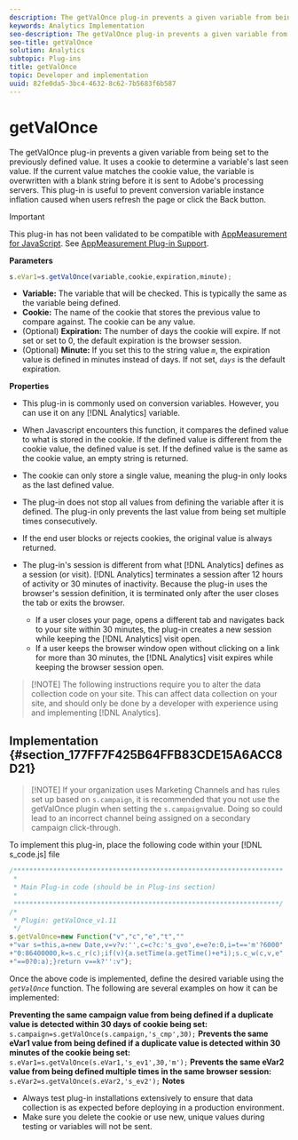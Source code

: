 ```yaml
---
description: The getValOnce plug-in prevents a given variable from being set to the previously defined value. It uses a cookie to determine a variable's last seen value. If the current value matches the cookie value, the variable is overwritten with a blank string before it is sent to Adobe's processing servers. This plug-in is useful to prevent conversion variable instance inflation caused when users refresh the page or click the Back button.
keywords: Analytics Implementation
seo-description: The getValOnce plug-in prevents a given variable from being set to the previously defined value. It uses a cookie to determine a variable's last seen value. If the current value matches the cookie value, the variable is overwritten with a blank string before it is sent to Adobe's processing servers. This plug-in is useful to prevent conversion variable instance inflation caused when users refresh the page or click the Back button.
seo-title: getValOnce
solution: Analytics
subtopic: Plug-ins
title: getValOnce
topic: Developer and implementation
uuid: 82fe0da5-3bc4-4632-8c62-7b5683f6b587
---
```


# getValOnce

The getValOnce plug-in prevents a given variable from being set to the previously defined value. It uses a cookie to determine a variable's last seen value. If the current value matches the cookie value, the variable is overwritten with a blank string before it is sent to Adobe's processing servers. This plug-in is useful to prevent conversion variable instance inflation caused when users refresh the page or click the Back button.

>[!IMPORTANT]
>
>This plug-in has not been validated to be compatible with [AppMeasurement for JavaScript](../../../implement/js-implementation/c-appmeasurement-js/appmeasure-mjs.md#concept_F3957D7093A94216BD79F35CFC1557E8). See [AppMeasurement Plug-in Support](../../../implement/js-implementation/c-appmeasurement-js/plugins-support.md#concept_E31A189BC8A547738666EB5E00D2252A).

**Parameters**

```js
s.eVar1=s.getValOnce(variable,cookie,expiration,minute);
```

* **Variable:** The variable that will be checked. This is typically the same as the variable being defined.
* **Cookie:** The name of the cookie that stores the previous value to compare against. The cookie can be any value.
* (Optional) **Expiration:** The number of days the cookie will expire. If not set or set to 0, the default expiration is the browser session.
* (Optional) **Minute:** If you set this to the string value *`m`*, the expiration value is defined in minutes instead of days. If not set, *`days`* is the default expiration.

**Properties**

* This plug-in is commonly used on conversion variables. However, you can use it on any [!DNL Analytics] variable.
* When Javascript encounters this function, it compares the defined value to what is stored in the cookie. If the defined value is different from the cookie value, the defined value is set. If the defined value is the same as the cookie value, an empty string is returned.
* The cookie can only store a single value, meaning the plug-in only looks as the last defined value.
* The plug-in does not stop all values from defining the variable after it is defined. The plug-in only prevents the last value from being set multiple times consecutively.
* If the end user blocks or rejects cookies, the original value is always returned.
* The plug-in's session is different from what [!DNL Analytics] defines as a session (or visit). [!DNL Analytics] terminates a session after 12 hours of activity or 30 minutes of inactivity. Because the plug-in uses the browser's session definition, it is terminated only after the user closes the tab or exits the browser.

    * If a user closes your page, opens a different tab and navigates back to your site within 30 minutes, the plug-in creates a new session while keeping the [!DNL Analytics] visit open.
    * If a user keeps the browser window open without clicking on a link for more than 30 minutes, the [!DNL Analytics] visit expires while keeping the browser session open.

> [!NOTE] The following instructions require you to alter the data collection code on your site. This can affect data collection on your site, and should only be done by a developer with experience using and implementing [!DNL Analytics].

## Implementation {#section_177FF7F425B64FFB83CDE15A6ACC8D21}

> [!NOTE] If your organization uses Marketing Channels and has rules set up based on `s.campaign`, it is recommended that you not use the getValOnce plugin when setting the `s.campaign`value. Doing so could lead to an incorrect channel being assigned on a secondary campaign click-through.

To implement this plug-in, place the following code within your [!DNL s_code.js] file

```js
/******************************************************************** 
 * 
 * Main Plug-in code (should be in Plug-ins section) 
 * 
 *******************************************************************/ 
/* 
 * Plugin: getValOnce_v1.11 
 */ 
s.getValOnce=new Function("v","c","e","t","" 
+"var s=this,a=new Date,v=v?v:'',c=c?c:'s_gvo',e=e?e:0,i=t=='m'?6000" 
+"0:86400000,k=s.c_r(c);if(v){a.setTime(a.getTime()+e*i);s.c_w(c,v,e" 
+"==0?0:a);}return v==k?'':v");
```

Once the above code is implemented, define the desired variable using the *`getValOnce`* function. The following are several examples on how it can be implemented:

**Preventing the same campaign value from being defined if a duplicate value is detected within 30 days of cookie being set:** 
`s.campaign=s.getValOnce(s.campaign,'s_cmp',30);`  **Prevents the same eVar1 value from being defined if a duplicate value is detected within 30 minutes of the cookie being set:** 
`s.eVar1=s.getValOnce(s.eVar1,'s_ev1',30,'m');`  **Prevents the same eVar2 value from being defined multiple times in the same browser session:** 
`s.eVar2=s.getValOnce(s.eVar2,'s_ev2');`  **Notes**

* Always test plug-in installations extensively to ensure that data collection is as expected before deploying in a production environment.
* Make sure you delete the cookie or use new, unique values during testing or variables will not be sent.

